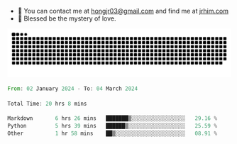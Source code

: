 - 📧 You can contact me at hongjr03@gmail.com and find me at [jrhim.com](https://jrhim.com/)
- 🌈 Blessed be the mystery of love.

![snake_animation](https://raw.githubusercontent.com/hongjr03/hongjr03/output/github-contribution-grid-snake.svg)

<!--START_SECTION:waka-->

```rust
From: 02 January 2024 - To: 04 March 2024

Total Time: 20 hrs 8 mins

Markdown       6 hrs 26 mins   ███████▒░░░░░░░░░░░░░░░░░   29.16 %
Python         5 hrs 39 mins   ██████▒░░░░░░░░░░░░░░░░░░   25.59 %
Other          1 hr 58 mins    ██▒░░░░░░░░░░░░░░░░░░░░░░   08.91 %
```

<!--END_SECTION:waka-->
